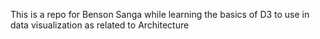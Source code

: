 This is a repo for Benson Sanga while learning the basics of D3 to use in data visualization as related to Architecture
